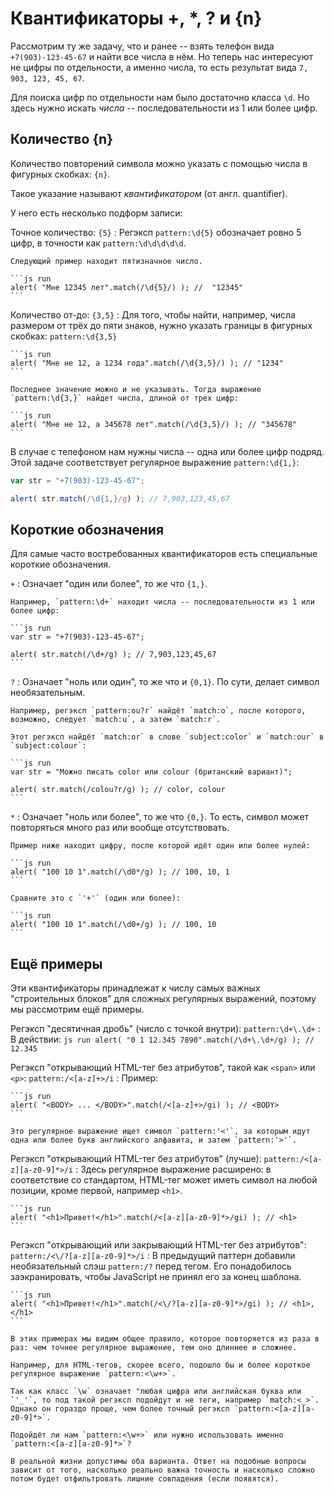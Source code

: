 # Квантификаторы +, *, ? и {n}

Рассмотрим ту же задачу, что и ранее -- взять телефон вида `+7(903)-123-45-67` и найти все числа в нём. Но теперь нас интересуют не цифры по отдельности, а именно числа, то есть результат вида `7, 903, 123, 45, 67`.

Для поиска цифр по отдельности нам было достаточно класса `\d`. Но здесь нужно искать *числа* -- последовательности из 1 или более цифр.

## Количество {n}

Количество повторений символа можно указать с помощью числа в фигурных скобках: `{n}`.

Такое указание называют *квантификатором* (от англ. quantifier).

У него есть несколько подформ записи:

Точное количество: `{5}`
: Регэксп `pattern:\d{5}` обозначает ровно 5 цифр, в точности как `pattern:\d\d\d\d\d`.

    Следующий пример находит пятизначное число.

    ```js run
    alert( "Мне 12345 лет".match(/\d{5}/) ); //  "12345"
    ```

Количество от-до: `{3,5}`
: Для того, чтобы найти, например, числа размером от трёх до пяти знаков, нужно указать границы в фигурных скобках: `pattern:\d{3,5}`

    ```js run
    alert( "Мне не 12, а 1234 года".match(/\d{3,5}/) ); // "1234"
    ```

    Последнее значение можно и не указывать. Тогда выражение `pattern:\d{3,}` найдет числа, длиной от трех цифр:

    ```js run
    alert( "Мне не 12, а 345678 лет".match(/\d{3,5}/) ); // "345678"
    ```

В случае с телефоном нам нужны числа -- одна или более цифр подряд. Этой задаче соответствует регулярное выражение `pattern:\d{1,}`:

```js run
var str = "+7(903)-123-45-67";

alert( str.match(/\d{1,}/g) ); // 7,903,123,45,67
```

## Короткие обозначения

Для самые часто востребованных квантификаторов есть специальные короткие обозначения.

`+`
: Означает "один или более", то же что `{1,}`.

    Например, `pattern:\d+` находит числа -- последовательности из 1 или более цифр:

    ```js run
    var str = "+7(903)-123-45-67";

    alert( str.match(/\d+/g) ); // 7,903,123,45,67
    ```

`?`
: Означает "ноль или один", то же что и `{0,1}`. По сути, делает символ необязательным.

    Например, регэксп `pattern:ou?r` найдёт `match:o`, после которого, возможно, следует `match:u`, а затем `match:r`.

    Этот регэксп найдёт `match:or` в слове `subject:color` и `match:our` в `subject:colour`:

    ```js run
    var str = "Можно писать color или colour (британский вариант)";

    alert( str.match(/colou?r/g) ); // color, colour
    ```

`*`
: Означает "ноль или более", то же что `{0,}`. То есть, символ может повторяться много раз или вообще отсутствовать.

    Пример ниже находит цифру, после которой идёт один или более нулей:

    ```js run
    alert( "100 10 1".match(/\d0*/g) ); // 100, 10, 1
    ```

    Сравните это с `'+'` (один или более):

    ```js run
    alert( "100 10 1".match(/\d0+/g) ); // 100, 10
    ```

## Ещё примеры

Эти квантификаторы принадлежат к числу самых важных "строительных блоков" для сложных регулярных выражений, поэтому мы рассмотрим ещё примеры.

Регэксп "десятичная дробь" (число с точкой внутри): `pattern:\d+\.\d+`
: В действии:
    ```js run
    alert( "0 1 12.345 7890".match(/\d+\.\d+/g) ); // 12.345
    ```

Регэксп "открывающий HTML-тег без атрибутов", такой как `<span>` или `<p>`: `pattern:/<[a-z]+>/i`
: Пример:

    ```js run
    alert( "<BODY> ... </BODY>".match(/<[a-z]+>/gi) ); // <BODY>
    ```

    Это регулярное выражение ищет символ `pattern:'<'`, за которым идут одна или более букв английского алфавита, и затем `pattern:'>'`.

Регэксп "открывающий HTML-тег без атрибутов" (лучше): `pattern:/<[a-z][a-z0-9]*>/i`
: Здесь регулярное выражение расширено: в соответствие со стандартом, HTML-тег может иметь символ на любой позиции, кроме первой, например `<h1>`.

    ```js run
    alert( "<h1>Привет!</h1>".match(/<[a-z][a-z0-9]*>/gi) ); // <h1>
    ```

Регэксп "открывающий или закрывающий HTML-тег без атрибутов": `pattern:/<\/?[a-z][a-z0-9]*>/i`
: В предыдущий паттерн добавили необязательный слэш `pattern:/?` перед тегом. Его понадобилось заэкранировать, чтобы JavaScript не принял его за конец шаблона.

    ```js run
    alert( "<h1>Привет!</h1>".match(/<\/?[a-z][a-z0-9]*>/gi) ); // <h1>, </h1>
    ```

```smart header="Точнее -- значит сложнее"
В этих примерах мы видим общее правило, которое повторяется из раза в раз: чем точнее регулярное выражение, тем оно длиннее и сложнее.

Например, для HTML-тегов, скорее всего, подошло бы и более короткое регулярное выражение `pattern:<\w+>`.

Так как класс `\w` означает "любая цифра или английская буква или `'_'`, то под такой регэксп подойдут и не теги, например `match:<_>`. Однако он гораздо проще, чем более точный регэксп `pattern:<[a-z][a-z0-9]*>`.

Подойдёт ли нам `pattern:<\w+>` или нужно использовать именно `pattern:<[a-z][a-z0-9]*>`?

В реальной жизни допустимы оба варианта. Ответ на подобные вопросы зависит от того, насколько реально важна точность и насколько сложно потом будет отфильтровать лишние совпадения (если появятся).
```

